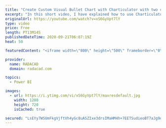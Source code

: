 ```yaml
---
title: "Create Custom Visual Bullet Chart with Charticulator with two categories"
excerpt: "In this short video, I have explained how to use Charticulator for creating a Bullet chart with two categories."
originalUrl: https://youtube.com/watch?v=xS6GyVpt7lY
type: video
price: Free
length: PT13M14S
publishedDateTime: 2020-09-21T06:07:19Z
heat: 50

featuredContent: "<iframe width=\"800\" height=\"500\" frameborder=\"0\" src=\"https://www.youtube.com/embed/xS6GyVpt7lY\" allow=\"accelerometer; autoplay; encrypted-media; gyroscope; picture-in-picture\" allowfullscreen></iframe>"

provider:
  name: RADACAD
  domain: radacad.com

topics:
  - Power BI

images:
  - url: https://i.ytimg.com/vi/xS6GyVpt7lY/maxresdefault.jpg
    width: 1280
    height: 720
    isCached: true

secured: "LsEYy7WSUmFkgVjftVh4yGc8uASZIxe3drsIMaHM4h+7EETSudieoBT7aJg9oRMcNB5Sf/YMeYr7coYG+5QutuiJzbdXZo1lZoIjuGIsSQZxlxpGVNbtaCkt4+UVqHWo83lqlcd80qrS4uSttH5zCGMDNn+ev+4b1mc1nYJDqojxJyeiFAo59R+W4u/zywXLuA13tDueDa2ebk5JzPSJW/1yWCRLwGPTmja811E19SW5DPptim2Z4/0v05fVhfyFpOd96Eu+5HMDxwCeyDzaTBzkCda5lx5+TbZWMiQr1Z6WRa6tUFH+9+QhlnVzRMHqmGcnU7Ww7K6l5OqpSd3YS+JF/0WOCwYnhrp402GvOF4sOJbXMsXd/hRc+p//RYs/WGHptCO35K9QscF0nWfSH8Kca2dUlCxjs4elYXtoPFM=;zc5VXLL9lh7qyqWNqNfLbw=="
---
```


